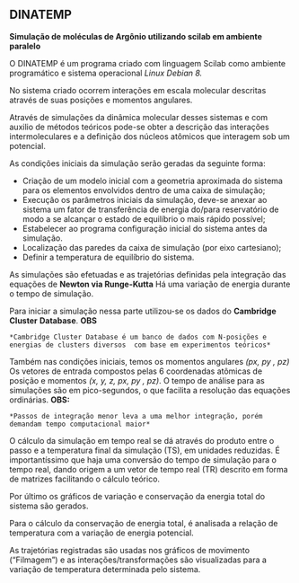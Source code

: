 ##  DINATEMP
**Simulação de moléculas de Argônio utilizando scilab em ambiente paralelo**

O DINATEMP é um programa criado com linguagem Scilab como ambiente programático e sistema operacional *Linux Debian 8.* 

No sistema criado ocorrem interações em escala molecular descritas através de suas  posições e momentos angulares. 

Através de simulações da dinâmica molecular desses sistemas e com auxilio de métodos 
teóricos pode-se obter a descrição das interações intermoleculares e a definição dos 
núcleos atômicos que interagem sob um potencial.

As condições iniciais da simulação serão geradas da seguinte forma: 
* Criação de um modelo inicial com a geometria aproximada do sistema para os elementos envolvidos dentro de uma caixa de simulação;
* Execução os parâmetros iniciais da simulação, deve-se anexar ao sistema um fator de transferência de energia do/para reservatório de modo a se alcançar o estado de equilíbrio o mais rápido possível;
* Estabelecer ao programa configuração inicial do sistema antes da simulação. 
* Localização das paredes da caixa de simulação (por eixo cartesiano);
* Definir a temperatura de equilíbrio do sistema.

As simulações são efetuadas e as trajetórias definidas pela integração das equações 
de **Newton via Runge-Kutta**
Há uma variação de energia durante o tempo de simulação. 

Para iniciar a simulação nessa parte utilizou-se os dados do **Cambridge** **Cluster**  **Database**.
 **OBS**

```*Cambridge Cluster Database é um banco de dados com N-posições e  energias de clusters diversos  com base em experimentos teóricos* ``` 

Também nas condições iniciais, temos os momentos angulares *(px, py , pz)* 
Os vetores de entrada compostos pelas 6 coordenadas atômicas de posição 
e momentos *(x, y, z, px, py , pz)*.
O tempo de análise para as simulações são em pico-segundos, o que facilita a resolução 
das equações ordinárias.
**OBS:**

``` *Passos de integração menor leva a uma melhor integração, porém demandam tempo computacional maior* ``` 

O cálculo da simulação em tempo real se dá através do produto entre o passo e a temperatura  final da simulação (TS), em unidades reduzidas. 
É importantíssimo que haja uma conversão do tempo de simulação para o tempo real, dando origem a um vetor de tempo real (TR) descrito em forma de matrizes facilitando o cálculo teórico.

Por último os gráficos de variação e conservação da energia total do sistema são gerados. 

Para o cálculo da conservação de energia total, é analisada a relação de temperatura com a variação de energia potencial. 

As trajetórias registradas são usadas nos gráficos de movimento (“Filmagem”) e as interações/transformações são visualizadas para a variação de temperatura determinada pelo sistema.


